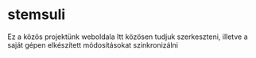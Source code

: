 # stemsuli
Ez a közös projektünk weboldala
Itt közösen tudjuk szerkeszteni, illetve a saját gépen elkészített módosításokat szinkronizálni
